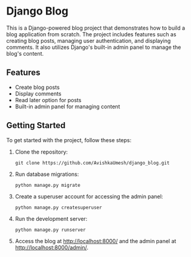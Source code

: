 # Django Blog

This is a Django-powered blog project that demonstrates how to build a blog application from scratch. The project includes features such as creating blog posts, managing user authentication, and displaying comments. It also utilizes Django's built-in admin panel to manage the blog's content.

## Features

- Create blog posts
- Display comments
- Read later option for posts
- Built-in admin panel for managing content

## Getting Started

To get started with the project, follow these steps:

1. Clone the repository:

   ```
   git clone https://github.com/AvishkaUmesh/django_blog.git
   ```

2. Run database migrations:

   ```
   python manage.py migrate
   ```

3. Create a superuser account for accessing the admin panel:

   ```
   python manage.py createsuperuser
   ```

4. Run the development server:

   ```
   python manage.py runserver
   ```

5. Access the blog at <http://localhost:8000/> and the admin panel at <http://localhost:8000/admin/>.
